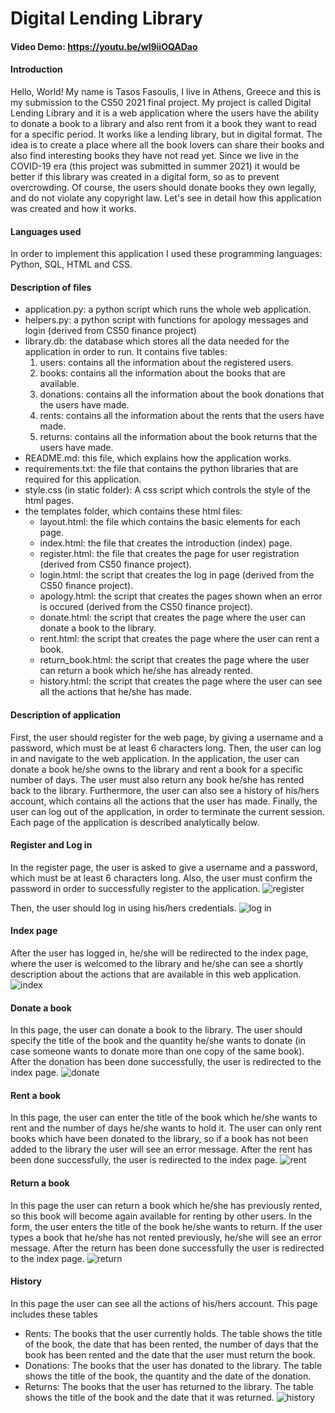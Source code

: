 # Digital Lending Library
 #### Video Demo: https://youtu.be/wl9iiOQADao
 #### Introduction
 Hello, World! My name is Tasos Fasoulis, I live in Athens, Greece and this is my submission to the CS50 2021 final project. 
 My project is called Digital Lending Library and it is a web application where the users have the ability to donate a book to a library and also rent from it a book they want to read for a specific period. It works like a lending library, but in digital format. The idea is to create a place where all the book lovers can share their books and also find interesting books they have not read yet. Since we live in the COVID-19 era (this project was submitted in summer 2021) it would be better if this library was created in a digital form, so as to prevent overcrowding. Of course, the users should donate books they own legally, and do not violate any copyright law.
 Let's see in detail how this application was created and how it works.

 #### Languages used
 In order to implement this application I used these programming languages: Python, SQL, HTML and CSS.

 #### Description of files
 - application.py: a python script which runs the whole web application.
 - helpers.py: a python script with functions for apology messages and login (derived from CS50 finance project)
 - library.db: the database which stores all the data needed for the application in order to run. It contains five tables: 
	 1. users: contains all the information about the registered users.
	 2. books: contains all the information about the books that are available.
	 3. donations: contains all the information about the book donations that the users have made.
	 4. rents: contains all the information about the rents that the users have made.
	 5. returns: contains all the information about the book returns that the users have made.
 - README.md: this file, which explains how the application works. 
 - requirements.txt: the file that contains the python libraries that are required for this application.
 - style.css (in static folder):  A css script which controls the style of the html pages.
 - the templates folder, which contains these html files:
	 - layout.html: the file which contains the basic elements for each page.
	 - index.html: the file that creates the introduction (index) page.
	 - register.html: the file that creates the page for user registration (derived from CS50 finance project).
	 - login.html: the script that creates the log in page (derived from the CS50 finance project).
	 - apology.html: the script that creates the pages shown when an error is occured (derived from the CS50 finance project).
	 - donate.html: the script that creates the page where the user can donate a book to the library.
	 - rent.html: the script that creates the page where the user can rent a book.
	 - return_book.html: the script that creates the page where the user can return a book which he/she has already rented.
	 - history.html: the script that creates the page where the user can see all the actions that he/she has made.
	
 #### Description of application
 First, the user should register for the web page, by giving a username and a password, which must be at least 6 characters long. Then, the user can log in and navigate to the web application. In the application, the user can donate a book he/she owns to the library and rent a book for a specific number of days. The user must also return any book he/she has rented back to the library. Furthermore, the user can also see a history of his/hers account, which contains all the actions that the user has made. Finally, the user can log out of the application, in order to terminate the current session.
 Each page of the application is described analytically below.

 #### Register and Log in
 In the register page, the user is asked to give a username and a password, which must be at least 6 characters long. Also, the user must confirm the password in order to successfully register to the application.
![register](https://github.com/tasosfas/test/blob/main/Register.JPG)

 Then, the user should log in using his/hers credentials.
![log in](https://github.com/tasosfas/test/blob/main/login.JPG)

 #### Index page
 After the user has logged in, he/she will be redirected to the index page, where the user is welcomed to the library and he/she can see a shortly description about the actions that are available in this web application.
![index](https://github.com/tasosfas/test/blob/main/index.JPG)

 #### Donate a book
  In this page, the user can donate a book to the library. The user should specify the title of the book and the quantity he/she wants to donate (in case someone wants to donate more than one copy of the same book). After the donation has been done successfully, the user is redirected to the index page.
![donate](https://github.com/tasosfas/test/blob/main/donate.JPG)

 #### Rent a book
 In this page, the user can enter the title of the book which he/she wants to rent and the number of days he/she wants to hold it. The user can only rent books which have been donated to the library, so if a book has not been added to the library the user will see an error message. After the rent has been done successfully, the user is redirected to the index page.
 ![rent](https://github.com/tasosfas/test/blob/main/rent.JPG)
 
 #### Return a book
 In this page the user can return a book which he/she has previously rented, so this book will become again available for renting by other users. In the form, the user enters the title of the book he/she wants to return. If the user types a book that he/she has not rented previously, he/she will see an error message. After the return has been done successfully the user is redirected to the index page.
 ![return](https://github.com/tasosfas/test/blob/main/return.JPG)
 
 #### History
 In this page the user can see all the actions of his/hers account. This page includes these tables
 - Rents: The books that the user currently holds. The table shows the title of the book, the date that has been rented, the number of days that the book has been rented and the date that the user must return the book.
 - Donations: The books that the user has donated to the library. The table shows the title of the book, the quantity and the date of the donation.
 - Returns: The books that the user has returned to the library. The table shows the title of the book and the date that it was returned.
 ![history](https://github.com/tasosfas/test/blob/main/history.JPG)
 
